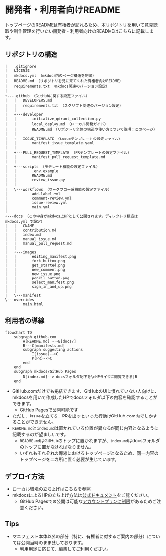# 開発者・利用者向けREADME

トップページのREADMEは有権者が訪れるため、本リポジトリを用いて意見聴取や制作管理を行いたい開発者・利用者向けのREADMEはこちらに記載します。

## リポジトリの構造

```
|   .gitignore
|   LICENSE
|   mkdocs.yml （mkdocs内のページ構造を制御）
|   README.md （リポジトリを見に来てくれた有権者向けREADME）
|   requirements.txt （mkdocs関連のバージョン設定）
|   
+---.github （GitHubに関する設定ファイル）
|   |   DEVELOPERS.md
|   |   requirements.txt （スクリプト関連のバージョン設定）
|   |   
|   +---developer
|   |       initialize_qdrant_collection.py
|   |       local_deploy.md （ローカル開発ガイド）
|   |       README.md （リポジトリ全体の構造や使い方について説明：このページ）
|   |       
|   +---ISSUE_TEMPLATE （issueテンプレートの設定ファイル）
|   |       manifest_issue_template.yaml
|   |       
|   +---PULL_REQUEST_TEMPLATE （PRテンプレートの設定ファイル）
|   |       manifest_pull_request_template.md
|   |       
|   +---scripts （モデレート機能の設定ファイル）
|   |       .env.example
|   |       README.md
|   |       review_issue.py
|   |       
|   \---workflows （ワークフロー系機能の設定ファイル）
|           add-label.yml
|           comment-review.yml
|           issue-review.yml
|           main.yml
|           
+---docs （この中身がmkdocs上HPとして公開されます。ディレクトリ構造は mkdocs.yml で設定）
|   |   CNAME
|   |   contribution.md
|   |   index.md
|   |   manual_issue.md
|   |   manual_pull_request.md
|   |   
|   +---images
|   |       editing_manifest.png
|   |       fork_button.png
|   |       get_started.png
|   |       new_comment.png
|   |       new_issue.png
|   |       pencil_button.png
|   |       select_manifest.png
|   |       sign_in_and_up.png
|   |       
|   \---manifest
\---overrides
        main.html
```

## 利用者の導線

```mermaid
flowchart TD
    subgraph github.com
        A[README.md] ---B[docs/]
        B---C[manifests.md]
        subgraph suggesting actions
            I(issue)-->C
            P(PR)-->C
        end
    end
    subgraph mkdocs/GitHub Pages
        D[index.md]-->|docsフォルダ配下を\nHPライクに閲覧できる|B
    end
```

- GitHub.comだけでも完結できます、GitHubのUIに慣れていない人向けに、mkdocsを用いて作成したHPでdocsフォルダ以下の内容を確認することができます。
    - GitHub Pagesで公開可能です
- ただし、issueを立てる、PRを出すといった行動はGitHub.com内でしかすることができません。
- `README.md`と`index.md`は置かれている位置が異なるが同じ内容となるように記載するのが望ましいです。
    - `README.md`はGitHubのトップに置かれますが、`index.md`はdocsフォルダのトップに置かなければなりません。
    - いずれもそれぞれの導線におけるトップページとなるため、同一内容のトップページを二カ所に置く必要が生じています。

## デプロイ方法

- ローカル環境の立ち上げは[こちら](\local_deploy.md)を参照
- mkdocsによるHPの立ち上げ方法は[公式ドキュメント](https://www.mkdocs.org/user-guide/deploying-your-docs/)をご覧ください。
    - GitHub Pagesでの公開は可能な[アカウントプランに制限](https://docs.github.com/ja/pages/getting-started-with-github-pages/about-github-pages)があるためご注意ください。

## Tips

- マニフェスト本体以外の部分（特に、有権者に対するご案内の部分）については公開当時のまま残しております。
    - 利用用途に応じて、編集してご利用ください。

